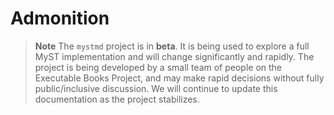 # Admonition

> **Note**
> The `mystmd` project is in **beta**. It is being used to explore a full MyST implementation and will change significantly and rapidly.
> The project is being developed by a small team of people on the Executable Books Project, and may make rapid decisions without fully public/inclusive discussion.
> We will continue to update this documentation as the project stabilizes.

